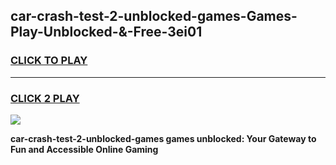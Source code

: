 
## car-crash-test-2-unblocked-games-Games-Play-Unblocked-&-Free-3ei01
<h3>
<a href="https://premium76.site?title=car-crash-test-2-unblocked-games&ref=24A">CLICK TO PLAY</a></h3>
<hr>

<h3>
<a href="https://premium76.site?title=car-crash-test-2-unblocked-games&ref=24A">CLICK 2 PLAY</a>
  
</h3>

<a href="https://premium76.site?title=car-crash-test-2-unblocked-games&ref=24A"><img src="https://clearcache.store/games.png"></a>


**car-crash-test-2-unblocked-games games unblocked: Your Gateway to Fun and Accessible Online Gaming**
